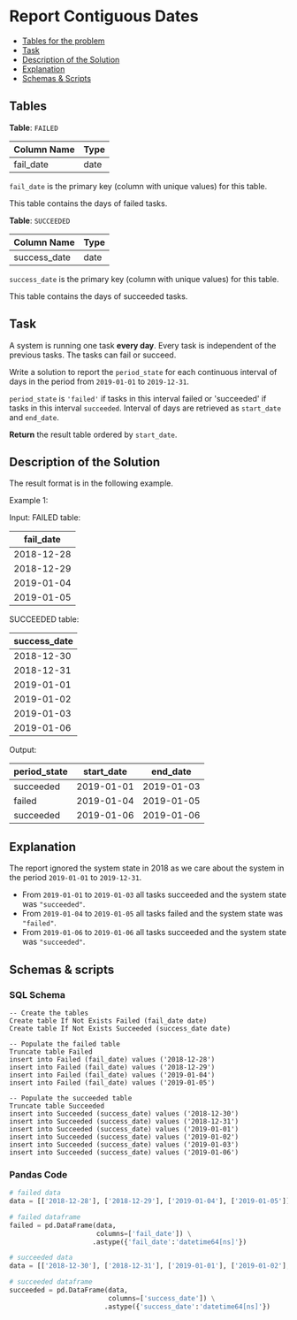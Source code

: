 # Report Contiguous Dates

- [Tables for the problem](#tables)
- [Task](#task)
- [Description of the Solution](#description-of-the-solution)
- [Explanation](#explanation)
- [Schemas & Scripts](#schemas--scripts)

## Tables 

**Table**: `FAILED`

| Column Name | Type |
|-------------|------|
| fail_date   | date |

`fail_date` is the primary key (column with unique values) for this table.

This table contains the days of failed tasks.

**Table**: `SUCCEEDED`

| Column Name  | Type |
|--------------|------|
| success_date | date |

`success_date` is the primary key (column with unique values) for this table.

This table contains the days of succeeded tasks.

## Task

A system is running one task **every day**. Every task is independent of the previous tasks. 
The tasks can fail or succeed.

Write a solution to report the `period_state` for each continuous interval of days in the period from 
`2019-01-01` to `2019-12-31`.

`period_state` is `'failed'` if tasks in this interval failed or 'succeeded' if tasks in this interval `succeeded`. 
Interval of days are retrieved as `start_date` and `end_date`.

**Return** the result table ordered by `start_date`.

## Description of the Solution ##

The result format is in the following example.

Example 1:

Input: 
FAILED table:

| fail_date  |
|------------|
| 2018-12-28 |
| 2018-12-29 |
| 2019-01-04 |
| 2019-01-05 |

SUCCEEDED table:

| success_date |
|--------------|
| 2018-12-30   |
| 2018-12-31   |
| 2019-01-01   |
| 2019-01-02   |
| 2019-01-03   |
| 2019-01-06   |

Output: 

| period_state | start_date | end_date   |
|--------------|------------|------------|
| succeeded    | 2019-01-01 | 2019-01-03 |
| failed       | 2019-01-04 | 2019-01-05 |
| succeeded    | 2019-01-06 | 2019-01-06 |

## Explanation ##

The report ignored the system state in 2018 as we care about the system in the period `2019-01-01` to `2019-12-31`.
- From `2019-01-01` to `2019-01-03` all tasks succeeded and the system state was `"succeeded"`.
- From `2019-01-04` to `2019-01-05` all tasks failed and the system state was `"failed"`.
- From `2019-01-06` to `2019-01-06` all tasks succeeded and the system state was `"succeeded"`.

## Schemas & scripts

### SQL Schema

```genericsql
-- Create the tables
Create table If Not Exists Failed (fail_date date)
Create table If Not Exists Succeeded (success_date date)
    
-- Populate the failed table
Truncate table Failed
insert into Failed (fail_date) values ('2018-12-28')
insert into Failed (fail_date) values ('2018-12-29')
insert into Failed (fail_date) values ('2019-01-04')
insert into Failed (fail_date) values ('2019-01-05')
    
-- Populate the succeeded table
Truncate table Succeeded
insert into Succeeded (success_date) values ('2018-12-30')
insert into Succeeded (success_date) values ('2018-12-31')
insert into Succeeded (success_date) values ('2019-01-01')
insert into Succeeded (success_date) values ('2019-01-02')
insert into Succeeded (success_date) values ('2019-01-03')
insert into Succeeded (success_date) values ('2019-01-06')
```

### Pandas Code

```python
# failed data
data = [['2018-12-28'], ['2018-12-29'], ['2019-01-04'], ['2019-01-05']]

# failed dataframe
failed = pd.DataFrame(data, 
                      columns=['fail_date']) \
                     .astype({'fail_date':'datetime64[ns]'})

# succeeded data
data = [['2018-12-30'], ['2018-12-31'], ['2019-01-01'], ['2019-01-02'], ['2019-01-03'], ['2019-01-06']]

# succeeded dataframe
succeeded = pd.DataFrame(data, 
                         columns=['success_date']) \
                        .astype({'success_date':'datetime64[ns]'})
```
